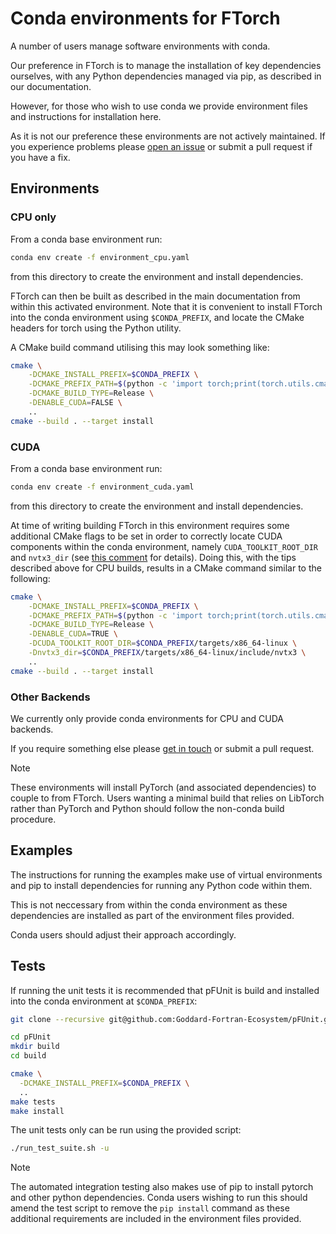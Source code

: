 # Conda environments for FTorch

A number of users manage software environments with conda.

Our preference in FTorch is to manage the installation of key dependencies ourselves,
with any Python dependencies managed via pip, as described in our documentation.

However, for those who wish to use conda we provide environment files and instructions
for installation here.

As it is not our preference these environments are not actively maintained.
If you experience problems please [open an issue](https://github.com/Cambridge-ICCS/FTorch/issues)
or submit a pull request if you have a fix.


## Environments

### CPU only

From a conda base environment run:
```sh
conda env create -f environment_cpu.yaml
```
from this directory to create the environment and install dependencies.

FTorch can then be built as described in the main documentation from within this
activated environment.
Note that it is convenient to install FTorch into the conda environment using
`$CONDA_PREFIX`, and locate the CMake headers for torch using the Python utility.

A CMake build command utilising this may look something like:
```sh
cmake \
    -DCMAKE_INSTALL_PREFIX=$CONDA_PREFIX \
    -DCMAKE_PREFIX_PATH=$(python -c 'import torch;print(torch.utils.cmake_prefix_path)') \
    -DCMAKE_BUILD_TYPE=Release \
    -DENABLE_CUDA=FALSE \
    ..
cmake --build . --target install
```

### CUDA

From a conda base environment run:
```sh
conda env create -f environment_cuda.yaml
```
from this directory to create the environment and install dependencies.

At time of writing building FTorch in this environment requires some additional
CMake flags to be set in order to correctly locate CUDA components within the
conda environment, namely `CUDA_TOOLKIT_ROOT_DIR` and `nvtx3_dir`
(see [this comment](https://github.com/conda-forge/cuda-feedstock/issues/59#issuecomment-2620910028)
for details).
Doing this, with the tips described above for CPU builds, results in a CMake command
similar to the following:
```sh
cmake \
    -DCMAKE_INSTALL_PREFIX=$CONDA_PREFIX \
    -DCMAKE_PREFIX_PATH=$(python -c 'import torch;print(torch.utils.cmake_prefix_path)') \
    -DCMAKE_BUILD_TYPE=Release \
    -DENABLE_CUDA=TRUE \
    -DCUDA_TOOLKIT_ROOT_DIR=$CONDA_PREFIX/targets/x86_64-linux \
    -Dnvtx3_dir=$CONDA_PREFIX/targets/x86_64-linux/include/nvtx3 \
    ..
cmake --build . --target install
```

### Other Backends

We currently only provide conda environments for CPU and CUDA backends.

If you require something else please [get in touch](https://github.com/Cambridge-ICCS/FTorch/issues)
or submit a pull request.


> [!NOTE]  
> These environments will install PyTorch (and associated dependencies) to couple to
> from FTorch. Users wanting a minimal build that relies on LibTorch rather than
> PyTorch and Python should follow the non-conda build procedure.


## Examples

The instructions for running the examples make use of virtual environments
and pip to install dependencies for running any Python code within them.

This is not neccessary from within the conda environment as these dependencies are
installed as part of the environment files provided.

Conda users should adjust their approach accordingly.


## Tests

If running the unit tests it is recommended that pFUnit is build and installed into the
conda environment at `$CONDA_PREFIX`:
```sh
git clone --recursive git@github.com:Goddard-Fortran-Ecosystem/pFUnit.git

cd pFUnit
mkdir build
cd build

cmake \
  -DCMAKE_INSTALL_PREFIX=$CONDA_PREFIX \
  ..
make tests
make install
```

The unit tests only can be run using the provided script:
```sh
./run_test_suite.sh -u
```

> [!NOTE]  
> The automated integration testing also makes use of pip to install pytorch and other
> python dependencies. Conda users wishing to run this should amend the test script
> to  remove the `pip install` command as these additional requirements are included
> in the environment files provided.
